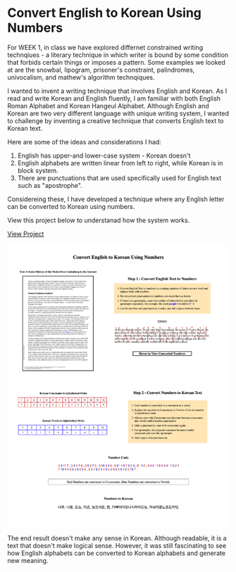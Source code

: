 # Convert English to Korean Using Numbers

For WEEK 1, in class we have explored differnet constrained writing technqiues - a literary technique in which writer is bound by some condition that forbids certain things or imposes a pattern. Some examples we looked at are the snowbal, lipogram, prisoner's constraint, palindromes, univocalism, and mathew's algorithm technqiques. 

I wanted to invent a writing technique that involves English and Korean. As I read and write Korean and English fluently, I am familiar with both English Roman Alphabet and Korean Hangeul Alphabet. Although English and Korean are two very different language with unique writing system, I wanted to challenge by inventing a creative technique that converts English text to Korean text.

Here are some of the ideas and considerations I had:

1) English has upper-and lower-case system - Korean doesn't
2) English alphabets are written linear from left to right, while Korean is in block system. 
3) There are punctuations that are used specifically used for English text such as "apostrophe".

Considereing these, I have developed a technique where any English letter can be converted to Korean using numbers.

View this project below to understanad how the system works. 

[View Project](https://soojin-lee0819.github.io/Constrained-Writing/)

![](alphabetsnumbersandpatterns.png)

The end result doesn't make any sense in Korean. Although readable, it is a text that doesn't make logical sense. However, it was still fascinating to see how English alphabets can be converted to Korean alphabets and generate new meaning. 

